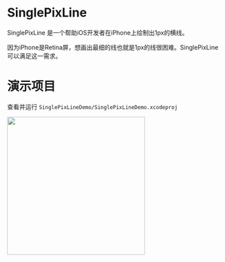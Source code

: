 
SinglePixLine
==============

SinglePixLine 是一个帮助iOS开发者在iPhone上绘制出1px的横线。

因为iPhone是Retina屏，想画出最细的线也就是1px的线很困难。SinglePixLine 可以满足这一需求。


演示项目
==============
查看并运行 `SinglePixLineDemo/SinglePixLineDemo.xcodeproj`

<img src="https://github.com/leihaoyu/SinglePixLine/master/Snapshots/Snapshot.png" width="320"><br/>
